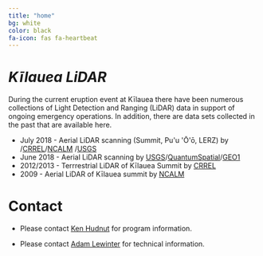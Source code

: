 ```yaml
---
title: "home"
bg: white
color: black
fa-icon: fas fa-heartbeat
---
```


# *Kīlauea LiDAR*

During the current eruption event at Kīlauea there have been numerous
collections of Light Detection and Ranging (LiDAR) data in support of ongoing
emergency operations. In addition, there are data sets collected in the past
that are available here.

* July 2018 - Aerial LiDAR scanning (Summit, Pu'u 'Ō'ō, LERZ) by /[CRREL](https://www.erdc.usace.army.mil/Locations/CRREL/)/[NCALM](http://ncalm.cive.uh.edu/) /[USGS](https://www.usgs.gov/)
* June 2018 - Aerial LiDAR scanning by  [USGS](https://www.usgs.gov/)/[QuantumSpatial](https://quantumspatial.com/)/[GEO1](https://www.geo1.com/)
* 2012/2013 - Terrrestrial LiDAR of Kīlauea Summit by [CRREL](https://www.erdc.usace.army.mil/Locations/CRREL/)
* 2009 - Aerial LiDAR of Kīlauea summit by [NCALM](http://ncalm.cive.uh.edu/)

# Contact

* Please contact [Ken Hudnut](mailto:hudnut@usgs.gov) for program information.

* Please contact [Adam Lewinter](mailto:Adam.L.Lewinter@usace.army.mil) for technical information.


